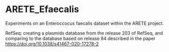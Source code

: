# ARETE_Efaecalis

Experiments on an Enteroccocus faecalis dataset within the ARETE project.

RefSeq: creating a plasmids database from the release 203 of RefSeq, and comparing to the database based on release 84 described in the paper https://doi.org/10.1038/s41467-020-17278-2
